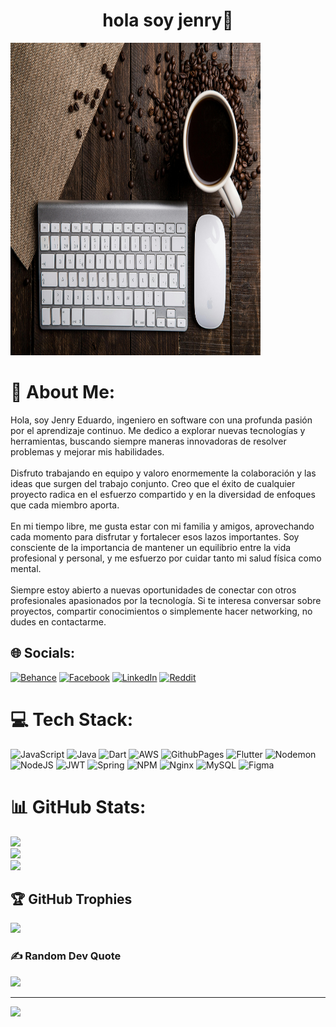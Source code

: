 
 <h1 align="center">hola soy jenry👋</h1>

<img src="https://github.com/jenryEduardo/Jenry-Eduardo/blob/main/pexels-ifreestock-585752.jpg" alt="sobre mi" style="width:92%; max-width: 400px; height: 500px;">

# 💫 About Me:
Hola, soy Jenry Eduardo, ingeniero en software con una profunda pasión por el aprendizaje continuo. Me dedico a explorar nuevas tecnologías y herramientas, buscando siempre maneras innovadoras de resolver problemas y mejorar mis habilidades.<br><br>Disfruto trabajando en equipo y valoro enormemente la colaboración y las ideas que surgen del trabajo conjunto. Creo que el éxito de cualquier proyecto radica en el esfuerzo compartido y en la diversidad de enfoques que cada miembro aporta.<br><br>En mi tiempo libre, me gusta estar con mi familia y amigos, aprovechando cada momento para disfrutar y fortalecer esos lazos importantes. Soy consciente de la importancia de mantener un equilibrio entre la vida profesional y personal, y me esfuerzo por cuidar tanto mi salud física como mental.<br><br>Siempre estoy abierto a nuevas oportunidades de conectar con otros profesionales apasionados por la tecnología. Si te interesa conversar sobre proyectos, compartir conocimientos o simplemente hacer networking, no dudes en contactarme.


## 🌐 Socials:
[![Behance](https://img.shields.io/badge/Behance-1769ff?logo=behance&logoColor=white)](https://behance.net/jenryeduardo) [![Facebook](https://img.shields.io/badge/Facebook-%231877F2.svg?logo=Facebook&logoColor=white)](https://facebook.com/jenryEduardo) [![LinkedIn](https://img.shields.io/badge/LinkedIn-%230077B5.svg?logo=linkedin&logoColor=white)](https://linkedin.com/in/ing_jenryeduardo) [![Reddit](https://img.shields.io/badge/Reddit-%23FF4500.svg?logo=Reddit&logoColor=white)](https://reddit.com/user/jenryeduardo_enginner) 

# 💻 Tech Stack:
![JavaScript](https://img.shields.io/badge/javascript-%23323330.svg?style=for-the-badge&logo=javascript&logoColor=%23F7DF1E) ![Java](https://img.shields.io/badge/java-%23ED8B00.svg?style=for-the-badge&logo=openjdk&logoColor=white) ![Dart](https://img.shields.io/badge/dart-%230175C2.svg?style=for-the-badge&logo=dart&logoColor=white) ![AWS](https://img.shields.io/badge/AWS-%23FF9900.svg?style=for-the-badge&logo=amazon-aws&logoColor=white) ![GithubPages](https://img.shields.io/badge/github%20pages-121013?style=for-the-badge&logo=github&logoColor=white) ![Flutter](https://img.shields.io/badge/Flutter-%2302569B.svg?style=for-the-badge&logo=Flutter&logoColor=white) ![Nodemon](https://img.shields.io/badge/NODEMON-%23323330.svg?style=for-the-badge&logo=nodemon&logoColor=%BBDEAD) ![NodeJS](https://img.shields.io/badge/node.js-6DA55F?style=for-the-badge&logo=node.js&logoColor=white) ![JWT](https://img.shields.io/badge/JWT-black?style=for-the-badge&logo=JSON%20web%20tokens) ![Spring](https://img.shields.io/badge/spring-%236DB33F.svg?style=for-the-badge&logo=spring&logoColor=white) ![NPM](https://img.shields.io/badge/NPM-%23CB3837.svg?style=for-the-badge&logo=npm&logoColor=white) ![Nginx](https://img.shields.io/badge/nginx-%23009639.svg?style=for-the-badge&logo=nginx&logoColor=white) ![MySQL](https://img.shields.io/badge/mysql-4479A1.svg?style=for-the-badge&logo=mysql&logoColor=white) ![Figma](https://img.shields.io/badge/figma-%23F24E1E.svg?style=for-the-badge&logo=figma&logoColor=white)
# 📊 GitHub Stats:
![](https://github-readme-stats.vercel.app/api?username=jenryEduardo&theme=shadow_green&hide_border=false&include_all_commits=false&count_private=false)<br/>
![](https://github-readme-streak-stats.herokuapp.com/?user=jenryEduardo&theme=shadow_green&hide_border=false)<br/>
![](https://github-readme-stats.vercel.app/api/top-langs/?username=jenryEduardo&theme=shadow_green&hide_border=false&include_all_commits=false&count_private=false&layout=compact)

## 🏆 GitHub Trophies
![](https://github-profile-trophy.vercel.app/?username=jenryEduardo&theme=tokyonight&no-frame=false&no-bg=true&margin-w=4)

### ✍️ Random Dev Quote
![](https://quotes-github-readme.vercel.app/api?type=horizontal&theme=merko)

---
[![](https://visitcount.itsvg.in/api?id=jenryEduardo&icon=5&color=3)](https://visitcount.itsvg.in)

<!-- Proudly created with GPRM ( https://gprm.itsvg.in ) -->

